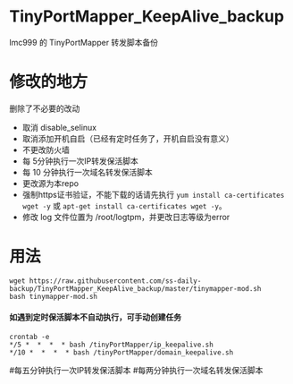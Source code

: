 # TinyPortMapper_KeepAlive_backup
lmc999 的 TinyPortMapper 转发脚本备份

# 修改的地方
删除了不必要的改动
- 取消 disable_selinux
- 取消添加开机自启（已经有定时任务了，开机自启没有意义）
- 不更改防火墙
- 每 5分钟执行一次IP转发保活脚本
- 每 10 分钟执行一次域名转发保活脚本
- 更改源为本repo
- 强制https证书验证，不能下载的话请先执行 `yum install ca-certificates wget -y` 或 `apt-get install ca-certificates wget -y`。
- 修改 log 文件位置为 /root/logtpm，并更改日志等级为error


# 用法
    wget https://raw.githubusercontent.com/ss-daily-backup/TinyPortMapper_KeepAlive_backup/master/tinymapper-mod.sh
    bash tinymapper-mod.sh

#### 如遇到定时保活脚本不自动执行，可手动创建任务
    crontab -e
    */5 *  *  *  * bash /tinyPortMapper/ip_keepalive.sh
    */10 *  *  *  * bash /tinyPortMapper/domain_keepalive.sh
   #每五分钟执行一次IP转发保活脚本 #每两分钟执行一次域名转发保活脚本
